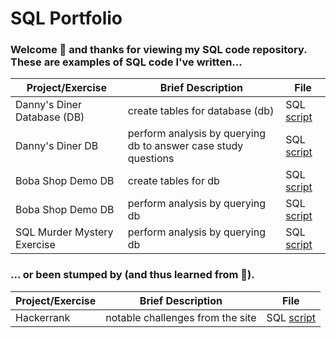 SQL Portfolio
========

### Welcome :wave: and thanks for viewing my SQL code repository. These are examples of SQL code I've written...  

| Project/Exercise | Brief Description | File |
| ----------- | ----------- | ----------- |
| Danny's Diner Database (DB) | create tables for database (db) | SQL [script](https://github.com/elyzzab/learning-sql/blob/main/dannys-diner-table-queries.sql) |
| Danny's Diner DB | perform analysis by querying db to answer case study questions | SQL [script](https://github.com/elyzzab/learning-sql/blob/main/dannys-diner-analysis-queries.sql) |
| Boba Shop Demo DB | create tables for db | SQL [script](https://github.com/elyzzab/learning-sql/blob/main/demo-database-boba-shop-tables.sql) |
| Boba Shop Demo DB | perform analysis by querying db | SQL [script](https://github.com/elyzzab/learning-sql/blob/main/demo-database-boba-shop-queries.sql) |
| SQL Murder Mystery Exercise | perform analysis by querying db | SQL [script](https://github.com/elyzzab/learning-sql/blob/main/SLQ-murder-mystery-queries.sql) |

### ... or been stumped by (and thus learned from :brain:).

| Project/Exercise | Brief Description | File |
| ----------- | ----------- | ----------- |
| Hackerrank | notable challenges from the site | SQL [script](https://github.com/elyzzab/learning-sql/blob/main/hackerrank-challenges.sql) |
